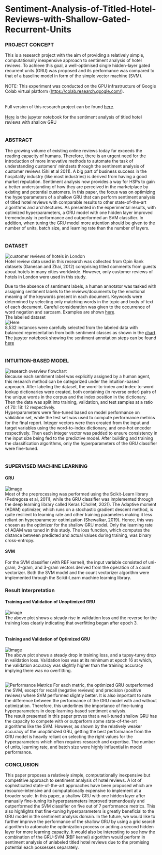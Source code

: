 # Sentiment-Analysis-of-Titled-Hotel-Reviews-with-Shallow-Gated-Recurrent-Units

### PROJECT CONCEPT
This is a research project with the aim of providing a relatively simple, computationally inexpensive approach to sentiment analysis of hotel reviews. To achieve this goal, a well-optimised single hidden-layer gated recurrent units (GRU) was proposed and its performance was compared to that of a baseline model in form of the simple vector machine (SVM).<br><br>
NOTE: This experiment was conducted on the GPU infrastructure of Google Colab virtual platform (https://colab.research.google.com/).<br>
<br><br>Full version of this research project can be found [here](https://github.com/Beegie01/Sentiment-Analysis-of-Titled-Hotel-Reviews-with-Shallow-Gated-Recurrent-Units/blob/main/Project_report.pdf).<br>
<br>[Here](https://github.com/Beegie01/Sentiment-Analysis-of-Titled-Hotel-Reviews-with-Shallow-Gated-Recurrent-Units/blob/main/Applied_AI_proj.ipynb) is the jupyter notebook for the sentiment analysis of titled hotel reviews with shallow GRU<br><br>

### ABSTRACT
The growing volume of existing online reviews today far exceeds the reading capacity of humans. Therefore, there is an urgent need for the introduction of more innovative methods to automate the task of understanding customers’ mindsets through the sentiment analysis of customer reviews (Shi et al 2011). A big part of business success in the hospitality industry (like most industries) is derived from having a good market reputation. Sentiment analysis now provides a way for HSPs to gain a better understanding of how they are perceived in the marketplace by existing and potential customers. In this paper, the focus was on optimizing the hyperparameters of a shallow GRU that can perform sentiment analysis of titled hotel reviews with comparable results to other state-of-the-art algorithms and architectures. As presented in the experimental results, with optimized hyperparameters, a GRU model with one hidden layer improved tremendously in performance and outperformed an SVM classifier. In addition, when tuning the GRU model more attention should be given to the number of units, batch size, and learning rate than the number of layers.<br><br>

### DATASET
![customer reviews of hotels in London](https://user-images.githubusercontent.com/76821049/173886937-80017dff-d71f-4d3d-93e0-1614aedc7ced.png)<br>
Hotel review data used in this research was collected from Opin Rank datasets (Ganesan and Zhai, 2012) comprising titled comments from guests about hotels in many cities worldwide. However, only customer reviews of hotels in London were used in this study. <br>

Due to the absence of sentiment labels, a human annotator was tasked with assigning sentiment labels to the reviews/documents by the emotional meaning of the keywords present in each document. Keywords were determined by selecting only matching words in the topic and body of text of each document. Careful consideration was given to the occurrence of word negation and sarcasm. Examples are shown [here](https://user-images.githubusercontent.com/76821049/173890175-c10a0951-deea-45a7-a7a2-f7c53e4b75d4.png). 
<br>The labelled dataset<br>![Here](https://user-images.githubusercontent.com/76821049/173887463-56e1c396-7f28-4a85-82a7-8ab835d34619.png)<br>8,532 instances were carefully selected from the labeled data with balanced representation from both sentiment classes as shown in the [chart](https://user-images.githubusercontent.com/76821049/173890546-a18d50f5-d674-4982-b659-3560780d8f13.png).
<br> The jupyter notebook showing the sentiment annotation steps can be found [here](https://github.com/Beegie01/Sentiment-Analysis-of-Titled-Hotel-Reviews-with-Shallow-Gated-Recurrent-Units/blob/main/Opin_Rank_annotation_hotel_data.ipynb)<br><br>

### INTUITION-BASED MODEL
![research overview flowchart](https://user-images.githubusercontent.com/76821049/174021226-e30187fc-fd64-4a30-9d7c-46988938b7e5.png)<br>
Because each sentiment label was explicitly assigned by a human agent, this research method can be categorized under the intuition-based approach. After labeling the dataset, the word-to-index and index-to-word lookup dictionaries were created, both containing (in reverse order) pairs of the unique words in the corpus and the index position in the dictionary. Then the data was split into training, validation, and test samples at a ratio of 70: 18: 12 respectively. <br>
Hyperparameters were fine-tuned based on model performance on validation set, while the test set was used to compute performance metrics for the final report. Integer vectors were then created from the input and target variables using the word-to-index dictionary, and one-hot encoder respectively. Then each integer vector was padded to ensure consistency in the input size being fed to the predictive model.  After building and training the classification algorithms, only the hyperparameters of the GRU classifier were fine-tuned.<br><br>

### SUPERVISED MACHINE LEARNING
#### GRU
![image](https://user-images.githubusercontent.com/76821049/174035737-12843595-0688-4ea5-a5f2-aad3c34d6233.png)<br>
Most of the preprocessing was performed using the Scikit-Learn library (Pedregosa et al, 2011), while the GRU classifier was implemented through the deep learning library called Keras (Chollet, 2021). The Adaptive moment (ADAM) optimizer, which runs on a stochastic gradient descent method, is quite resilient to learning rate and other training parameters making it less reliant on hyperparameter optimization (Shewalkar, 2019). Hence, this was chosen as the optimizer for the shallow GRU model. Only the learning rate of ADAM was tuned in this study. The loss function, which computes the distance between predicted and actual values during training, was binary cross-entropy.<br>

#### SVM
For the SVM classifier (with RBF kernel), the input variable consisted of uni-gram, 2-gram, and 3-gram vectors derived from the operation of a count vectorizer. Both the SVM model and the count vectorizer algorithm were implemented through the Scikit-Learn machine learning library.

###	Result Interpretation
#### Training and Validation of Unoptimized GRU
![image](https://user-images.githubusercontent.com/76821049/174037445-fdd9d0b8-2f31-4839-b87e-456f20dd4cb2.png)<br>
The above plot shows a steady rise in validation loss and the reverse for the training loss clearly indicating that overfitting began after epoch 3.<br><br>

#### Training  and Validation of Optimized GRU
![image](https://user-images.githubusercontent.com/76821049/174038667-963a18a8-b9d2-495a-8250-7be68681e26c.png)<br>
The above plot shows a steady drop in training loss, and a tupsy-turvy drop in validation loss. Validation loss was at its minimum at epoch 16 at which, the validation accuracy was slightly higher than the training accuracy implying there was no overfitting.<br><br>

![Performance Metrics](https://user-images.githubusercontent.com/76821049/174040707-1dc982dd-f439-4ffa-b1b2-ef2bcd5e455a.png)
For each metric, the optimized GRU outperformed the SVM, except for recall (negative reviews) and precision (positive reviews) where SVM performed slightly better. It is also important to note the difference between the performance of the GRU model with and without optimization. Therefore, this underlines the importance of fine-tuning hyperparameters in deep learning-based sentiment analysis.<br>
The result presented in this paper proves that a well-tuned shallow GRU has the capacity to compete with or outperform some state-of-the-art algorithms like the SVM. However, as shown by the relatively weaker accuracy of the unoptimized GRU, getting the best performance from the GRU model is heavily reliant on selecting the right values for the hyperparameters which often requires research and expertise. The number of units, learning rate, and batch size were highly influential in model performance.<br>

### CONCLUSION
This paper proposes a relatively simple, computationally inexpensive but competitive approach to sentiment analysis of hotel reviews. A lot of sophisticated state-of-the-art approaches have been proposed which are resource-intensive and computationally expensive to implement at a broader scale. In this paper, a shallow GRU with one hidden layer after manually fine-tuning its hyperparameters improved tremendously and outperformed the SVM classifier on five out of 7 performance metrics. This also highlights that fine-tuning hyperparameters is greatly beneficial to the GRU model in the sentiment analysis domain. 
In the future, we would like to further improve the performance of the shallow GRU by using a grid search algorithm to automate the optimization process or adding a second hidden layer for more learning capacity. It would also be interesting to see how the combination of the GRU-SVM (RBF kernel) algorithm would perform in sentiment analysis of unlabeled titled hotel reviews due to the promising potential each possesses separately.
